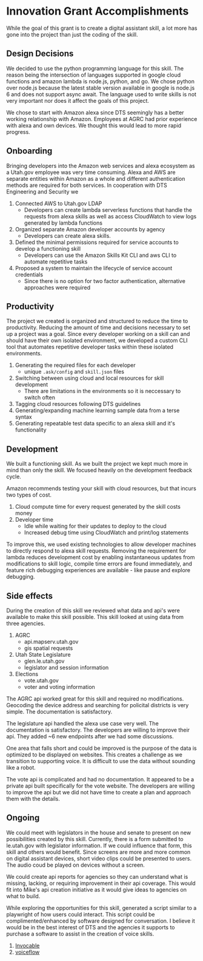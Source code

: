 # Innovation Grant Accomplishments

While the goal of this grant is to create a digital assistant skill, a lot more has gone into the project than just the coding of the skill.

## Design Decisions

We decided to use the python programming language for this skill. The reason being the intersection of languages supported in google cloud functions and amazon lambda is node.js, python, and go. We chose python over node.js because the latest stable version available in google is node.js 6 and does not support async await. The language used to write skills is not very important nor does it affect the goals of this project.

We chose to start with Amazon alexa since DTS seemingly has a better working relationship with Amazon. Employees at AGRC had prior experience with alexa and own devices. We thought this would lead to more rapid progress.

## Onboarding

Bringing developers into the Amazon web services and alexa ecosystem as a Utah.gov employee was very time consuming. Alexa and AWS are separate entities within Amazon as a whole and different authentication methods are required for both services. In cooperation with DTS Engineering and Security we

1. Connected AWS to Utah.gov LDAP
   - Developers can create lambda serverless functions that handle the requests from alexa skills as well as access CloudWatch to view logs generated by lambda functions
1. Organized separate Amazon developer accounts by agency
   - Developers can create alexa skills.
1. Defined the minimal permissions required for service accounts to develop a functioning skill
   - Developers can use the Amazon Skills Kit CLI and aws CLI to automate repetitive tasks
1. Proposed a system to maintain the lifecycle of service account credentials
   - Since there is no option for two factor authentication, alternative approaches were required

## Productivity

The project we created is organized and structured to reduce the time to productivity. Reducing the amount of time and decisions necessary to set up a project was a goal. Since every developer working on a skill can and should have their own isolated environment, we developed a custom CLI tool that automates repetitive developer tasks within these isolated environments.

1. Generating the required files for each developer
   - unique `.ask/config` and `skill.json` files
1. Switching between using cloud and local resources for skill development
   - There are limitations in the environments so it is neccessary to switch often
1. Tagging cloud resources following DTS guidelines
1. Generating/expanding machine learning sample data from a terse syntax
1. Generating repeatable test data specific to an alexa skill and it's functionality

## Development

We built a functioning skill. As we built the project we kept much more in mind than only the skill. We focused heavily on the development feedback cycle.

Amazon recommends testing your skill with cloud resources, but that incurs two types of cost.

1. Cloud compute time for every request generated by the skill costs money
1. Developer time
   - Idle while waiting for their updates to deploy to the cloud
   - Increased debug time using CloudWatch and print/log statements

To improve this, we used existing technologies to allow developer machines to directly respond to alexa skill requests. Removing the requirement for lambda reduces development cost by enabling instantaneous updates from modifications to skill logic, compile time errors are found immediately, and feature rich debugging experiences are available - like pause and explore debugging.

## Side effects

During the creation of this skill we reviewed what data and api's were available to make this skill possible. This skill looked at using data from three agencies.

1. AGRC
   - api.mapserv.utah.gov
   - gis spatial requests
1. Utah State Legislature
   - glen.le.utah.gov
   - legislator and session information
1. Elections
   - vote.utah.gov
   - voter and voting information

The AGRC api worked great for this skill and required no modifications. Geocoding the device address and searching for policital districts is very simple. The documentation is satisfactory.

The legislature api handled the alexa use case very well. The documentation is satisfactory. The developers are willing to improve their api. They added ~6 new endpoints after we had some discussions.

One area that falls short and could be improved is the purpose of the data is optimized to be displayed on websites. This creates a challenge as we transition to supporting voice. It is difficult to use the data without sounding like a robot.

The vote api is complicated and had no documentation. It appeared to be a private api built specifically for the vote website. The developers are willing to improve the api but we did not have time to create a plan and approach them with the details.

## Ongoing

We could meet with legislators in the house and senate to present on new possibilities created by this skill. Currently, there is a form submitted to le.utah.gov with legislator information. If we could influence that form, this skill and others would benefit. Since screens are more and more common on digital assistant devices, short video clips could be presented to users. The audio coud be played on devices without a screen.

We could create api reports for agencies so they can understand what is missing, lacking, or requiring improvement in their api coverage. This would fit into Mike's api creation initiative as it would give ideas to agencies on what to build.

While exploring the opportunities for this skill, generated a script similar to a playwright of how users could interact. This script could be complimented/enhanced by software designed for conversation. I believe it would be in the best interest of DTS and the agencies it supports to purchase a software to assist in the creation of voice skills.

1. [Invocable](https://www.invocable.com)
1. [voiceflow](https://www.getvoiceflow.com/)
